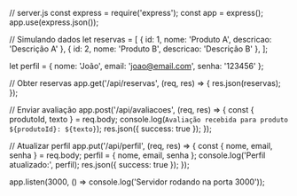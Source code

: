 // server.js
const express = require('express');
const app = express();
app.use(express.json());

// Simulando dados
let reservas = [
  { id: 1, nome: 'Produto A', descricao: 'Descrição A' },
  { id: 2, nome: 'Produto B', descricao: 'Descrição B' },
];

let perfil = { nome: 'João', email: 'joao@email.com', senha: '123456' };

// Obter reservas
app.get('/api/reservas', (req, res) => {
  res.json(reservas);
});

// Enviar avaliação
app.post('/api/avaliacoes', (req, res) => {
  const { produtoId, texto } = req.body;
  console.log(`Avaliação recebida para produto ${produtoId}: ${texto}`);
  res.json({ success: true });
});

// Atualizar perfil
app.put('/api/perfil', (req, res) => {
  const { nome, email, senha } = req.body;
  perfil = { nome, email, senha };
  console.log('Perfil atualizado:', perfil);
  res.json({ success: true });
});

app.listen(3000, () => console.log('Servidor rodando na porta 3000'));
